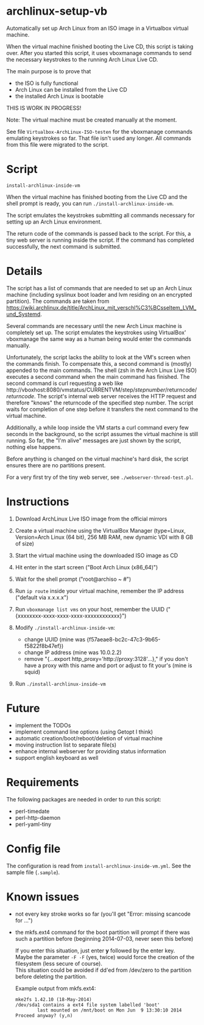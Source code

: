 archlinux-setup-vb
==================

Automatically set up Arch Linux from an ISO image in a Virtualbox virtual machine.

When the virtual machine finished booting the Live CD, this script is taking over. After you started this script, it uses vboxmanage commands to send the necessary keystrokes to the running Arch Linux Live CD.

The main purpose is to prove that
- the ISO is fully functional
- Arch Linux can be installed from the Live CD
- the installed Arch Linux is bootable

THIS IS WORK IN PROGRESS!

Note: The virtual machine must be created manually at the moment.

See file `Virtualbox-ArchLinux-ISO-testen` for the vboxmanage commands emulating keystrokes so far. That file isn't used any longer. All commands from this file were migrated to the script.


Script
======

`install-archlinux-inside-vm`

When the virtual machine has finished booting from the Live CD and the shell prompt is ready,
you can run `./install-archlinux-inside-vm`.

The script emulates the keystrokes submitting all commands necessary for setting up an Arch Linux environment.

The return code of the commands is passed back to the script. For this, a tiny web server is running inside the script.
If the command has completed successfully, the next command is submitted.


Details
=======

The script has a list of commands that are needed to set up an Arch Linux machine (including syslinux boot loader and lvm residing on an encrypted partition). The commands are taken from https://wiki.archlinux.de/title/ArchLinux_mit_verschl%C3%BCsseltem_LVM_und_Systemd.

Several commands are necessary until the new Arch Linux machine is completely set up. The script emulates the keystrokes using VirtualBox' vboxmanage the same way as a human being would enter the commands manually.

Unfortunately, the script lacks the ability to look at the VM's screen when the commands finish. To compensate this, a second command is (mostly) appended to the main commands. The shell (zsh in the Arch Linux Live ISO) executes a second command when the main command has finished. The second command is curl requesting a web like http://vboxhost:8080/vmstatus/CURRENTVM/step/*stepnumber*/returncode/*returncode*. The script's internal web server receives the HTTP request and therefore "knows" the returncode of the specified step number.
The script waits for completion of one step before it transfers the next command to the virtual machine.

Additionally, a while loop inside the VM starts a curl command every few seconds in the background, so the script assumes the virtual machine is still running. So far, the "I'm alive" messages are just shown by the script, nothing else happens.

Before anything is changed on the virtual machine's hard disk, the script ensures there are no partitions present.

For a very first try of the tiny web server, see `./webserver-thread-test.pl`.


Instructions
============

1. Download ArchLinux Live ISO image from the official mirrors

2. Create a virtual machine using the VirtualBox Manager (type=Linux, Version=Arch Linux (64 bit), 256 MB RAM, new dynamic VDI with 8 GB of size)

3. Start the virtual machine using the downloaded ISO image as CD

4. Hit enter in the start screen ("Boot Arch Linux (x86_64)")

5. Wait for the shell prompt ("root@archiso ~ #")

6. Run `ip route` inside your virtual machine, remember the IP address ("default via x.x.x.x")

7. Run `vboxmanage list vms` on your host, remember the UUID ("{xxxxxxxx-xxxx-xxxx-xxxx-xxxxxxxxxxxx}")

8. Modify `./install-archlinux-inside-vm`:
   - change UUID (mine was {f57aeae8-bc2c-47c3-9b65-f5822f8b47ef})
   - change IP address (mine was 10.0.2.2)
   - remove "{...export http_proxy='http://proxy:3128'...}," if you don't have a proxy with this name and port or adjust to fit your's (mine is squid)

9. Run `./install-archlinux-inside-vm`


Future
======

- implement the TODOs
- implement command line options (using Getopt I think)
- automatic creation/boot/reboot/deletion of virtual machine
- moving instruction list to separate file(s)
- enhance internal webserver for providing status information
- support english keyboard as well


Requirements
============

The following packages are needed in order to run this script:

- perl-timedate
- perl-http-daemon
- perl-yaml-tiny


Config file
===========

The configuration is read from `install-archlinux-inside-vm.yml`. See the sample file (`.sample`).


Known issues
============

- not every key stroke works so far (you'll get "Error: missing scancode for ...")
- the mkfs.ext4 command for the boot partition will prompt if there was such a partition before (beginning 2014-07-03, never seen this before)

  If you enter this situation, just enter **y** followed by the enter key.  
  Maybe the parameter `-F -F` (yes, twice) would force the creation of the filesystem (less secure of course).  
  This situation could be avoided if dd'ed from /dev/zero to the partition before deleting the partition.

  Example output from mkfs.ext4:  
  ```
  mke2fs 1.42.10 (18-May-2014)
  /dev/sda1 contains a ext4 file system labelled 'boot'
          last mounted on /mnt/boot on Mon Jun  9 13:30:10 2014
  Proceed anyway? (y,n)
  ```

